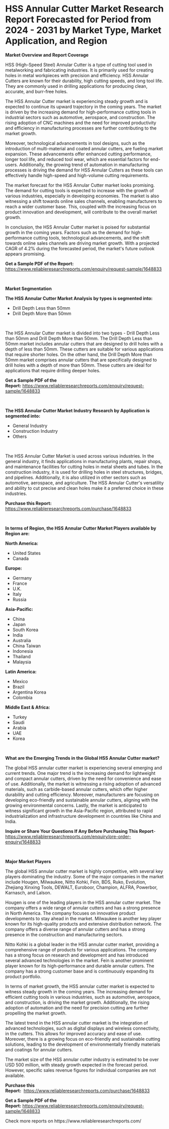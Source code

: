 <p><h1>HSS Annular Cutter Market Research Report Forecasted for Period from 2024 -  2031 by Market Type, Market Application, and Region</h1></p><p><strong>Market Overview and Report Coverage</strong></p>
<p><p>HSS (High-Speed Steel) Annular Cutter is a type of cutting tool used in metalworking and fabricating industries. It is primarily used for creating holes in metal workpieces with precision and efficiency. HSS Annular Cutters are known for their durability, high cutting speeds, and long tool life. They are commonly used in drilling applications for producing clean, accurate, and burr-free holes.</p><p>The HSS Annular Cutter market is experiencing steady growth and is expected to continue its upward trajectory in the coming years. The market is driven by the increasing demand for high-performance cutting tools in industrial sectors such as automotive, aerospace, and construction. The rising adoption of CNC machines and the need for improved productivity and efficiency in manufacturing processes are further contributing to the market growth.</p><p>Moreover, technological advancements in tool designs, such as the introduction of multi-material and coated annular cutters, are fueling market expansion. These advancements offer enhanced cutting performance, longer tool life, and reduced tool wear, which are essential factors for end-users. Additionally, the growing trend of automation in manufacturing processes is driving the demand for HSS Annular Cutters as these tools can effectively handle high-speed and high-volume cutting requirements.</p><p>The market forecast for the HSS Annular Cutter market looks promising. The demand for cutting tools is expected to increase with the growth of various industries, especially in developing economies. The market is also witnessing a shift towards online sales channels, enabling manufacturers to reach a wider customer base. This, coupled with the increasing focus on product innovation and development, will contribute to the overall market growth.</p><p>In conclusion, the HSS Annular Cutter market is poised for substantial growth in the coming years. Factors such as the demand for high-performance cutting tools, technological advancements, and the shift towards online sales channels are driving market growth. With a projected CAGR of 4.2% during the forecasted period, the market's future outlook appears promising.</p></p>
<p><strong>Get a Sample PDF of the Report:</strong> <a href="https://www.reliableresearchreports.com/enquiry/request-sample/1648833">https://www.reliableresearchreports.com/enquiry/request-sample/1648833</a></p>
<p>&nbsp;</p>
<p><strong>Market Segmentation</strong></p>
<p><strong>The HSS Annular Cutter Market Analysis by types is segmented into:</strong></p>
<p><ul><li>Drill Depth Less than 50mm</li><li>Drill Depth More than 50mm</li></ul></p>
<p>&nbsp;</p>
<p><p>The HSS Annular Cutter market is divided into two types - Drill Depth Less than 50mm and Drill Depth More than 50mm. The Drill Depth Less than 50mm market includes annular cutters that are designed to drill holes with a depth of less than 50mm. These cutters are suitable for various applications that require shorter holes. On the other hand, the Drill Depth More than 50mm market comprises annular cutters that are specifically designed to drill holes with a depth of more than 50mm. These cutters are ideal for applications that require drilling deeper holes.</p></p>
<p><strong>Get a Sample PDF of the Report:</strong>&nbsp;<a href="https://www.reliableresearchreports.com/enquiry/request-sample/1648833">https://www.reliableresearchreports.com/enquiry/request-sample/1648833</a></p>
<p>&nbsp;</p>
<p><strong>The HSS Annular Cutter Market Industry Research by Application is segmented into:</strong></p>
<p><ul><li>General Industry</li><li>Construction Industry</li><li>Others</li></ul></p>
<p>&nbsp;</p>
<p><p>The HSS Annular Cutter Market is used across various industries. In the general industry, it finds applications in manufacturing plants, repair shops, and maintenance facilities for cutting holes in metal sheets and tubes. In the construction industry, it is used for drilling holes in steel structures, bridges, and pipelines. Additionally, it is also utilized in other sectors such as automotive, aerospace, and agriculture. The HSS Annular Cutter's versatility and ability to cut precise and clean holes make it a preferred choice in these industries.</p></p>
<p><strong>Purchase this Report:</strong>&nbsp; <a href="https://www.reliableresearchreports.com/purchase/1648833">https://www.reliableresearchreports.com/purchase/1648833</a></p>
<p>&nbsp;</p>
<p><strong>In terms of Region, the HSS Annular Cutter Market Players available by Region are:</strong></p>
<p>
    <p> <strong> North America: </strong>
        <ul>
            <li>United States</li>
            <li>Canada</li>
        </ul>
        </p> 
    <p> <strong> Europe: </strong>
        <ul>
            <li>Germany</li>
            <li>France</li>
            <li>U.K.</li>
            <li>Italy</li>
            <li>Russia</li>
        </ul>
        </p> 
    <p> <strong> Asia-Pacific: </strong>
        <ul>
            <li>China</li>
            <li>Japan</li>
            <li>South Korea</li>
            <li>India</li>
            <li>Australia</li>
            <li>China Taiwan</li>
            <li>Indonesia</li>
            <li>Thailand</li>
            <li>Malaysia</li>
        </ul>
        </p> 
    <p> <strong> Latin America: </strong>
        <ul>
            <li>Mexico</li>
            <li>Brazil</li>
            <li>Argentina Korea</li>
            <li>Colombia</li>
        </ul>
        </p> 
    <p> <strong> Middle East & Africa: </strong>
        <ul>
            <li>Turkey</li>
            <li>Saudi</li>
            <li>Arabia</li>
            <li>UAE</li>
            <li>Korea</li>
        </ul>
    </p>
    </p>
<p>&nbsp;</p>
<p><strong>What are the Emerging Trends in the Global HSS Annular Cutter market?</strong></p>
<p><p>The global HSS annular cutter market is experiencing several emerging and current trends. One major trend is the increasing demand for lightweight and compact annular cutters, driven by the need for convenience and ease of use. Additionally, the market is witnessing a rising adoption of advanced materials, such as carbide-based annular cutters, which offer higher durability and cutting efficiency. Moreover, manufacturers are focusing on developing eco-friendly and sustainable annular cutters, aligning with the growing environmental concerns. Lastly, the market is anticipated to witness significant growth in the Asia-Pacific region, attributed to rapid industrialization and infrastructure development in countries like China and India.</p></p>
<p><strong>Inquire or Share Your Questions If Any Before Purchasing This Report</strong>- <a href="https://www.reliableresearchreports.com/enquiry/pre-order-enquiry/1648833">https://www.reliableresearchreports.com/enquiry/pre-order-enquiry/1648833</a></p>
<p>&nbsp;</p>
<p><strong>Major Market Players</strong></p>
<p><p>The global HSS annular cutter market is highly competitive, with several key players dominating the industry. Some of the major companies in the market include Hougen, Milwaukee, Nitto Kohki, Fein, BDS, Ruko, Evolution, Zhejiang Xinxing Tools, DEWALT, Euroboor, Champion, ALFRA, Powerbor, Karnasch, and Lalson.</p><p>Hougen is one of the leading players in the HSS annular cutter market. The company offers a wide range of annular cutters and has a strong presence in North America. The company focuses on innovative product developments to stay ahead in the market. Milwaukee is another key player known for its high-quality products and extensive distribution network. The company offers a diverse range of annular cutters and has a strong presence in the construction and manufacturing sectors.</p><p>Nitto Kohki is a global leader in the HSS annular cutter market, providing a comprehensive range of products for various applications. The company has a strong focus on research and development and has introduced several advanced technologies in the market. Fein is another prominent player known for its high-performance and durable annular cutters. The company has a strong customer base and is continuously expanding its product portfolio.</p><p>In terms of market growth, the HSS annular cutter market is expected to witness steady growth in the coming years. The increasing demand for efficient cutting tools in various industries, such as automotive, aerospace, and construction, is driving the market growth. Additionally, the rising adoption of automation and the need for precision cutting are further propelling the market growth.</p><p>The latest trend in the HSS annular cutter market is the integration of advanced technologies, such as digital displays and wireless connectivity, in the cutters. This allows for improved accuracy and ease of use. Moreover, there is a growing focus on eco-friendly and sustainable cutting solutions, leading to the development of environmentally friendly materials and coatings for annular cutters.</p><p>The market size of the HSS annular cutter industry is estimated to be over USD 500 million, with steady growth expected in the forecast period. However, specific sales revenue figures for individual companies are not available.</p></p>
<p><strong>Purchase this Report:</strong>&nbsp;&nbsp;<a href="https://www.reliableresearchreports.com/purchase/1648833">https://www.reliableresearchreports.com/purchase/1648833</a></p>
<p></p>
<p><strong>Get a Sample PDF of the Report:</strong>&nbsp;<a href="https://www.reliableresearchreports.com/enquiry/request-sample/1648833">https://www.reliableresearchreports.com/enquiry/request-sample/1648833</a></p>
<p>Check more reports on https://www.reliableresearchreports.com/</p>